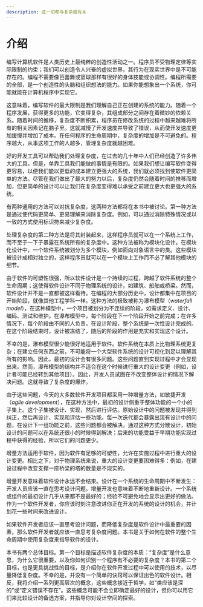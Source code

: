 ```yaml
---
description: 这一切都与复杂度有关
---
```


# 介绍

编写计算机软件是人类历史上最纯粹的创造性活动之一。程序员不受物理定律等实际限制的约束；我们可以创造令人兴奋的虚拟世界，其行为在现实世界中是不可能存在的。编程不需要像芭蕾舞或篮球那样有很好的身体技能或协调性。编程所需要的全部，是一个创造性的头脑和组织想法的能力。如果你能想象出一个系统，你可能就能在计算机程序中实现它。

这意味着，编写软件的最大限制是我们理解自己正在创建的系统的能力。随着一个程序发展，获得更多的功能，它变得复杂，其组成部分之间存在着微妙的依赖关系。随着时间的推移，复杂度不断积累，程序员在修改系统的过程中越来越难将所有的相关因素记在脑子里。这就减慢了开发速度并导致了错误，从而使开发速度更加缓慢并增加了成本。在任何程序的生命周期中，复杂度的增加是不可避免的。程序越大，从事这项工作的人越多，管理复杂度就越困难。

好的开发工具可以帮助我们处理复杂度，在过去的几十年中人们已经创造了许多伟大的工具。但是，单靠工具我们能做的事情是有限的。如果我们想让编写软件变得更容易，以便我们能以更低的成本建立更强大的系统，我们就必须找到使软件更简单的方法。尽管在我们做出了最大的努力以后，复杂度仍然会随着时间的推移而增加，但更简单的设计可以让我们在复杂度变得难以承受之前建立更大也更强大的系统。

有两种通用的方法可以对抗复杂度，这两种方法都将在本书中被讨论。第一种方法是通过使代码更简单、更易理解来消除复杂度。例如，可以通过消除特殊情况或以一致的方式使用标识符来减少复杂度。

处理复杂度的第二种方法是将其封装起来，这样程序员就可以在一个系统上工作，而不至于一下子暴露在系统所有的复杂度中。这种方法被称为模块化设计。在模块化设计中，一个软件系统被划分为多个模块，例如面向对象语言中的类。这些模块被设计成相对独立的，这样程序员就可以在一个模块上工作而不必了解其他模块的细节。

由于软件的可塑性很强，所以软件设计是一个持续的过程，跨越了软件系统的整个生命周期；这使得软件设计不同于物理系统的设计，如建筑、船舶或桥梁。然而，软件设计并不是一直都被这样看待。在编程的大部分历史中，设计都集中在项目的开始阶段，就像其他工程学科一样。这种方法的极致被称为瀑布模型（_waterfall model_），在这种模型中，一个项目被划分为不连续的阶段，如需求定义、设计、编码、测试和维护。在瀑布模型中，每个阶段在下一个阶段开始之前完成；在许多情况下，每个阶段由不同的人负责。在设计阶段，整个系统是一次性设计完成的。在这个阶段结束时，设计被冻结了，随后的阶段的作用是充实和实现这个设计。

不幸的是，瀑布模型很少能很好地适用于软件。软件系统在本质上比物理系统更复杂；在建立任何东西之前，不可能将一个大型软件系统的设计可视化到足以理解其所有的影响。因此，最初的设计会有很多问题。这些问题直到实现过程中才会显现出来。然而，瀑布模型的结构并不适合在这个时候进行重大的设计变更（例如，设计者可能已经转到其他项目）。因此，开发人员试图在不改变整体设计的情况下解决问题。这就导致了复杂度的爆炸。&#x20;

由于这些问题，今天的大多数软件开发项目都采用一种增量方法，如敏捷开发（_agile development_），在这种方法中，最初的设计侧重于整体功能的一个小的子集上。这个子集被设计、实现，然后进行评估。原始设计中的问题被发现并得到纠正，然后再设计、实现和评估一些功能。每一次迭代都会暴露出现有设计中的问题，在设计下一组功能之前，这些问题都会被解决。通过这种方式分散设计，初始设计的问题可以在系统还很小的时候得到解决；后来的功能受益于早期功能实现过程中获得的经验，所以它们的问题更少。

增量方法适用于软件，因为软件有足够的可塑性，允许在实施过程中进行重大的设计变更。相比之下，对于物理系统来说，重大的设计变更要困难得多：例如，在建设过程中改变支撑一座桥梁的塔的数量是不现实的。

增量开发意味着软件设计永远不会结束。设计在一个系统的生命周期中不断发生：开发人员应该一直在思考设计问题。增量开发也意味着不断地重新设计。一个系统或组件的最初设计几乎从来都不是最好的；经验不可避免地会显示出更好的做法。作为一个软件开发者，你应该时刻注意改进你正在开发的系统的设计的机会，并计划花一些时间来改进设计。

如果软件开发者应该一直思考设计问题，而降低复杂度是软件设计中最重要的因素，那么软件开发者就应该一直思考复杂度问题。本书是关于如何在软件的整个生命周期中使用复杂度来指导软件的设计。

本书有两个总体目标。第一个目标是描述软件复杂度的本质：“复杂度”是什么意思，为什么它很重要，以及你如何识别一个程序有不必要的复杂度？本书的第二个目标，也是更具挑战性的目标，是介绍你在软件开发过程中可以使用的技术，以尽量降低复杂度。不幸的是，并没有一个简单的诀窍可以保证出色的软件设计。相反，我将介绍一系列更高层次的概念，这些概念接近于哲学，如“类应该是深的”或“定义错误不存在”。这些概念可能不会立即确定最好的设计，但你可以用它们来比较设计的备选方案，并指导你对设计空间的探索。&#x20;
